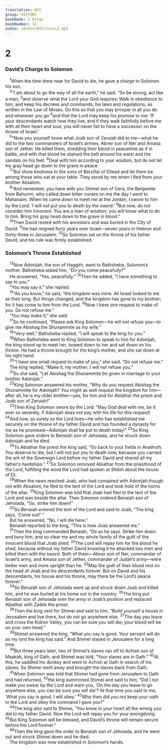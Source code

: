 ```yaml
---
translation: NIV
group: HISTORY
bookName: I Kings 
bookNumber: 11
audio: \Audio\NIV\1vua\2.mp3
---
```


<div class="title"><h1>2</h1><h3>David’s Charge to Solomon </h3></div>
<span class="verse 1vua_2_1"> <sup>1</sup>When the time drew near for David to die, he gave a charge to Solomon his son. <br/></span>
<span class="verse 1vua_2_2"> <sup>2</sup>“I am about to go the way of all the earth,” he said. “So be strong, act like a man, </span>
<span class="verse 1vua_2_3"><sup>3</sup>and observe what the Lord your God requires: Walk in obedience to him, and keep his decrees and commands, his laws and regulations, as written in the Law of Moses. Do this so that you may prosper in all you do and wherever you go </span>
<span class="verse 1vua_2_4"><sup>4</sup>and that the Lord may keep his promise to me: ‘If your descendants watch how they live, and if they walk faithfully before me with all their heart and soul, you will never fail to have a successor on the throne of Israel.’ <br/></span>
<span class="verse 1vua_2_5"> <sup>5</sup>“Now you yourself know what Joab son of Zeruiah did to me—what he did to the two commanders of Israel’s armies, Abner son of Ner and Amasa son of Jether. He killed them, shedding their blood in peacetime as if in battle, and with that blood he stained the belt around his waist and the sandals on his feet. </span>
<span class="verse 1vua_2_6"><sup>6</sup>Deal with him according to your wisdom, but do not let his gray head go down to the grave in peace. <br/></span>
<span class="verse 1vua_2_7"> <sup>7</sup>“But show kindness to the sons of Barzillai of Gilead and let them be among those who eat at your table. They stood by me when I fled from your brother Absalom. <br/></span>
<span class="verse 1vua_2_8"> <sup>8</sup>“And remember, you have with you Shimei son of Gera, the Benjamite from Bahurim, who called down bitter curses on me the day I went to Mahanaim. When he came down to meet me at the Jordan, I swore to him by the Lord: ‘I will not put you to death by the sword.’ </span>
<span class="verse 1vua_2_9"><sup>9</sup>But now, do not consider him innocent. You are a man of wisdom; you will know what to do to him. Bring his gray head down to the grave in blood.” <br/></span>
<span class="verse 1vua_2_10"> <sup>10</sup>Then David rested with his ancestors and was buried in the City of David. </span>
<span class="verse 1vua_2_11"><sup>11</sup>He had reigned forty years over Israel—seven years in Hebron and thirty-three in Jerusalem. </span>
<span class="verse 1vua_2_12"><sup>12</sup>So Solomon sat on the throne of his father David, and his rule was firmly established. <br/></span>
<div class="title"><h3>Solomon’s Throne Established </h3></div>
<span class="verse 1vua_2_13"> <sup>13</sup>Now Adonijah, the son of Haggith, went to Bathsheba, Solomon’s mother. Bathsheba asked him, “Do you come peacefully?” <br/> He answered, “Yes, peacefully.” </span>
<span class="verse 1vua_2_14"><sup>14</sup>Then he added, “I have something to say to you.” <br/> “You may say it,” she replied. <br/></span>
<span class="verse 1vua_2_15"> <sup>15</sup>“As you know,” he said, “the kingdom was mine. All Israel looked to me as their king. But things changed, and the kingdom has gone to my brother; for it has come to him from the Lord. </span>
<span class="verse 1vua_2_16"><sup>16</sup>Now I have one request to make of you. Do not refuse me.” <br/> “You may make it,” she said. <br/></span>
<span class="verse 1vua_2_17"> <sup>17</sup>So he continued, “Please ask King Solomon—he will not refuse you—to give me Abishag the Shunammite as my wife.” <br/></span>
<span class="verse 1vua_2_18"> <sup>18</sup>“Very well,” Bathsheba replied, “I will speak to the king for you.” <br/></span>
<span class="verse 1vua_2_19"> <sup>19</sup>When Bathsheba went to King Solomon to speak to him for Adonijah, the king stood up to meet her, bowed down to her and sat down on his throne. He had a throne brought for the king’s mother, and she sat down at his right hand. <br/></span>
<span class="verse 1vua_2_20"> <sup>20</sup>“I have one small request to make of you,” she said. “Do not refuse me.” <br/> The king replied, “Make it, my mother; I will not refuse you.” <br/></span>
<span class="verse 1vua_2_21"> <sup>21</sup>So she said, “Let Abishag the Shunammite be given in marriage to your brother Adonijah.” <br/></span>
<span class="verse 1vua_2_22"> <sup>22</sup>King Solomon answered his mother, “Why do you request Abishag the Shunammite for Adonijah? You might as well request the kingdom for him—after all, he is my older brother—yes, for him and for Abiathar the priest and Joab son of Zeruiah!” <br/></span>
<span class="verse 1vua_2_23"> <sup>23</sup>Then King Solomon swore by the Lord: “May God deal with me, be it ever so severely, if Adonijah does not pay with his life for this request! </span>
<span class="verse 1vua_2_24"><sup>24</sup>And now, as surely as the Lord lives—he who has established me securely on the throne of my father David and has founded a dynasty for me as he promised—Adonijah shall be put to death today!” </span>
<span class="verse 1vua_2_25"><sup>25</sup>So King Solomon gave orders to Benaiah son of Jehoiada, and he struck down Adonijah and he died. <br/></span>
<span class="verse 1vua_2_26"> <sup>26</sup>To Abiathar the priest the king said, “Go back to your fields in Anathoth. You deserve to die, but I will not put you to death now, because you carried the ark of the Sovereign Lord before my father David and shared all my father’s hardships.” </span>
<span class="verse 1vua_2_27"><sup>27</sup>So Solomon removed Abiathar from the priesthood of the Lord, fulfilling the word the Lord had spoken at Shiloh about the house of Eli. <br/></span>
<span class="verse 1vua_2_28"> <sup>28</sup>When the news reached Joab, who had conspired with Adonijah though not with Absalom, he fled to the tent of the Lord and took hold of the horns of the altar. </span>
<span class="verse 1vua_2_29"><sup>29</sup>King Solomon was told that Joab had fled to the tent of the Lord and was beside the altar. Then Solomon ordered Benaiah son of Jehoiada, “Go, strike him down!” <br/></span>
<span class="verse 1vua_2_30"> <sup>30</sup>So Benaiah entered the tent of the Lord and said to Joab, “The king says, ‘Come out!’ ” <br/> But he answered, “No, I will die here.” <br/> Benaiah reported to the king, “This is how Joab answered me.” <br/></span>
<span class="verse 1vua_2_31"> <sup>31</sup>Then the king commanded Benaiah, “Do as he says. Strike him down and bury him, and so clear me and my whole family of the guilt of the innocent blood that Joab shed. </span>
<span class="verse 1vua_2_32"><sup>32</sup>The Lord will repay him for the blood he shed, because without my father David knowing it he attacked two men and killed them with the sword. Both of them—Abner son of Ner, commander of Israel’s army, and Amasa son of Jether, commander of Judah’s army—were better men and more upright than he. </span>
<span class="verse 1vua_2_33"><sup>33</sup>May the guilt of their blood rest on the head of Joab and his descendants forever. But on David and his descendants, his house and his throne, may there be the Lord’s peace forever.” <br/></span>
<span class="verse 1vua_2_34"> <sup>34</sup>So Benaiah son of Jehoiada went up and struck down Joab and killed him, and he was buried at his home out in the country. </span>
<span class="verse 1vua_2_35"><sup>35</sup>The king put Benaiah son of Jehoiada over the army in Joab’s position and replaced Abiathar with Zadok the priest. <br/></span>
<span class="verse 1vua_2_36"> <sup>36</sup>Then the king sent for Shimei and said to him, “Build yourself a house in Jerusalem and live there, but do not go anywhere else. </span>
<span class="verse 1vua_2_37"><sup>37</sup>The day you leave and cross the Kidron Valley, you can be sure you will die; your blood will be on your own head.” <br/></span>
<span class="verse 1vua_2_38"> <sup>38</sup>Shimei answered the king, “What you say is good. Your servant will do as my lord the king has said.” And Shimei stayed in Jerusalem for a long time. <br/></span>
<span class="verse 1vua_2_39"> <sup>39</sup>But three years later, two of Shimei’s slaves ran off to Achish son of Maakah, king of Gath, and Shimei was told, “Your slaves are in Gath.” </span>
<span class="verse 1vua_2_40"><sup>40</sup>At this, he saddled his donkey and went to Achish at Gath in search of his slaves. So Shimei went away and brought the slaves back from Gath. <br/></span>
<span class="verse 1vua_2_41"> <sup>41</sup>When Solomon was told that Shimei had gone from Jerusalem to Gath and had returned, </span>
<span class="verse 1vua_2_42"><sup>42</sup>the king summoned Shimei and said to him, “Did I not make you swear by the Lord and warn you, ‘On the day you leave to go anywhere else, you can be sure you will die’? At that time you said to me, ‘What you say is good. I will obey.’ </span>
<span class="verse 1vua_2_43"><sup>43</sup>Why then did you not keep your oath to the Lord and obey the command I gave you?” <br/></span>
<span class="verse 1vua_2_44"> <sup>44</sup>The king also said to Shimei, “You know in your heart all the wrong you did to my father David. Now the Lord will repay you for your wrongdoing. </span>
<span class="verse 1vua_2_45"><sup>45</sup>But King Solomon will be blessed, and David’s throne will remain secure before the Lord forever.” <br/></span>
<span class="verse 1vua_2_46"> <sup>46</sup>Then the king gave the order to Benaiah son of Jehoiada, and he went out and struck Shimei down and he died. <br/> The kingdom was now established in Solomon’s hands. <br/></span>
